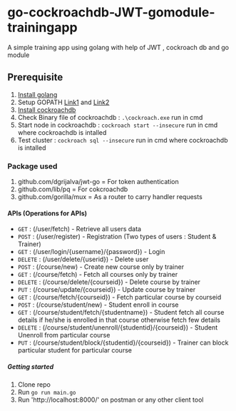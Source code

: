 # go-cockroachdb-JWT-gomodule-trainingapp
 A simple training app using golang with help of JWT , cockroach db and go module

## Prerequisite
1. [Install golang](https://golang.org/dl/)
2. Setup GOPATH [Link1](https://golang.org/doc/code.html#GOPATH) and [Link2](https://github.com/golang/go/wiki/GOPATH)
3. [Install cockroachdb](https://www.cockroachlabs.com/docs/stable/install-cockroachdb-windows.html)
4. Check Binary file of cockroachdb : `.\cockroach.exe` run in cmd
5. Start node in cockroachdb : `cockroach start --insecure` run in cmd where cockroachdb is intalled
6. Test cluster : `cockroach sql --insecure` run in cmd where cockroachdb is intalled

### Package used
1. github.com/dgrijalva/jwt-go = For token authentication
2. github.com/lib/pq = For cokcroachdb 
3. github.com/gorilla/mux = As a router to carry handler requests

#### APIs (Operations for APIs)

- `GET` : (/user/fetch) - Retrieve all users data
- `POST` : (/user/register) - Registration (Two types of users : Student & Trainer)
- `GET` : (/user/login/{username}/{password}) - Login
- `DELETE` : (/user/delete/{userid}) - Delete user
- `POST` : (/course/new) - Create new course only by trainer
- `GET` : (/course/fetch) - Fetch all courses only by trainer
- `DELETE` : (/course/delete/{courseid}) - Delete course by trainer
- `PUT` : (/course/update/{courseid}) - Update course by trainer
- `GET` : (/course/fetch/{courseid}) - Fetch particular course by courseid
- `POST` : (/course/student/new) - Student enroll in course
- `GET` : (/course/student/fetch/{studentname}) - Student fetch all course details if he/she is enrolled in that course otherwise fetch few details
- `DELETE` : (/course/student/unenroll/{studentid}/{courseid}) - Student Unenroll from particular course
- `PUT` : (/course/student/block/{studentid}/{courseid}) - Trainer can block particular student for particular course 

##### Getting started

1. Clone repo
2. Run `go run main.go`
3. Run 'http://localhost:8000/' on postman or any other client tool